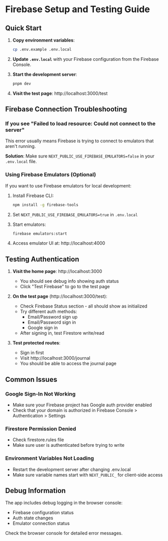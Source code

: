 # Firebase Setup and Testing Guide

## Quick Start

1. **Copy environment variables**:
   ```bash
   cp .env.example .env.local
   ```

2. **Update `.env.local`** with your Firebase configuration from the Firebase Console.

3. **Start the development server**:
   ```bash
   pnpm dev
   ```

4. **Visit the test page**: http://localhost:3000/test

## Firebase Connection Troubleshooting

### If you see "Failed to load resource: Could not connect to the server"

This error usually means Firebase is trying to connect to emulators that aren't running.

**Solution**: Make sure `NEXT_PUBLIC_USE_FIREBASE_EMULATORS=false` in your `.env.local` file.

### Using Firebase Emulators (Optional)

If you want to use Firebase emulators for local development:

1. Install Firebase CLI:
   ```bash
   npm install -g firebase-tools
   ```

2. Set `NEXT_PUBLIC_USE_FIREBASE_EMULATORS=true` in `.env.local`

3. Start emulators:
   ```bash
   firebase emulators:start
   ```

4. Access emulator UI at: http://localhost:4000

## Testing Authentication

1. **Visit the home page**: http://localhost:3000
   - You should see debug info showing auth status
   - Click "Test Firebase" to go to the test page

2. **On the test page** (http://localhost:3000/test):
   - Check Firebase Status section - all should show as initialized
   - Try different auth methods:
     - Email/Password sign up
     - Email/Password sign in
     - Google sign in
   - After signing in, test Firestore write/read

3. **Test protected routes**:
   - Sign in first
   - Visit http://localhost:3000/journal
   - You should be able to access the journal page

## Common Issues

### Google Sign-In Not Working
- Make sure your Firebase project has Google auth provider enabled
- Check that your domain is authorized in Firebase Console > Authentication > Settings

### Firestore Permission Denied
- Check firestore.rules file
- Make sure user is authenticated before trying to write

### Environment Variables Not Loading
- Restart the development server after changing .env.local
- Make sure variable names start with `NEXT_PUBLIC_` for client-side access

## Debug Information

The app includes debug logging in the browser console:
- Firebase configuration status
- Auth state changes
- Emulator connection status

Check the browser console for detailed error messages.